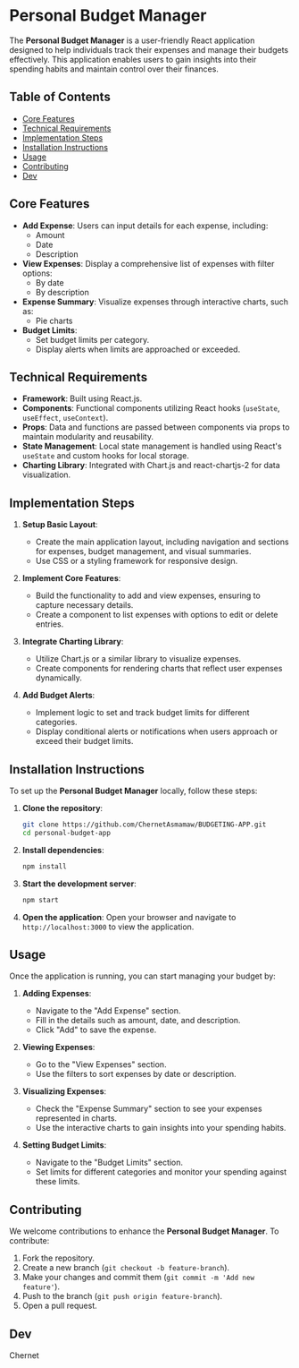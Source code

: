 # Personal Budget Manager

The **Personal Budget Manager** is a user-friendly React application designed to help individuals track their expenses and manage their budgets effectively. This application enables users to gain insights into their spending habits and maintain control over their finances.

## Table of Contents

- [Core Features](#core-features)
- [Technical Requirements](#technical-requirements)
- [Implementation Steps](#implementation-steps)
- [Installation Instructions](#installation-instructions)
- [Usage](#usage)
- [Contributing](#contributing)
- [Dev](#dev)

## Core Features

- **Add Expense**: Users can input details for each expense, including:
  - Amount
  - Date
  - Description
- **View Expenses**: Display a comprehensive list of expenses with filter options:
  - By date
  - By description
- **Expense Summary**: Visualize expenses through interactive charts, such as:
  - Pie charts
- **Budget Limits**:
  - Set budget limits per category.
  - Display alerts when limits are approached or exceeded.

## Technical Requirements

- **Framework**: Built using React.js.
- **Components**: Functional components utilizing React hooks (`useState`, `useEffect`, `useContext`).
- **Props**: Data and functions are passed between components via props to maintain modularity and reusability.
- **State Management**: Local state management is handled using React's `useState` and custom hooks for local storage.
- **Charting Library**: Integrated with Chart.js and react-chartjs-2 for data visualization.

## Implementation Steps

1. **Setup Basic Layout**:

   - Create the main application layout, including navigation and sections for expenses, budget management, and visual summaries.
   - Use CSS or a styling framework for responsive design.

2. **Implement Core Features**:

   - Build the functionality to add and view expenses, ensuring to capture necessary details.
   - Create a component to list expenses with options to edit or delete entries.

3. **Integrate Charting Library**:

   - Utilize Chart.js or a similar library to visualize expenses.
   - Create components for rendering charts that reflect user expenses dynamically.

4. **Add Budget Alerts**:
   - Implement logic to set and track budget limits for different categories.
   - Display conditional alerts or notifications when users approach or exceed their budget limits.

## Installation Instructions

To set up the **Personal Budget Manager** locally, follow these steps:

1. **Clone the repository**:

   ```bash
   git clone https://github.com/ChernetAsmamaw/BUDGETING-APP.git
   cd personal-budget-app

   ```

2. **Install dependencies**:

   ```bash
   npm install
   ```

3. **Start the development server**:

   ```bash
   npm start
   ```

4. **Open the application**:
   Open your browser and navigate to `http://localhost:3000` to view the application.

## Usage

Once the application is running, you can start managing your budget by:

1. **Adding Expenses**:

   - Navigate to the "Add Expense" section.
   - Fill in the details such as amount, date, and description.
   - Click "Add" to save the expense.

2. **Viewing Expenses**:

   - Go to the "View Expenses" section.
   - Use the filters to sort expenses by date or description.

3. **Visualizing Expenses**:

   - Check the "Expense Summary" section to see your expenses represented in charts.
   - Use the interactive charts to gain insights into your spending habits.

4. **Setting Budget Limits**:
   - Navigate to the "Budget Limits" section.
   - Set limits for different categories and monitor your spending against these limits.

## Contributing

We welcome contributions to enhance the **Personal Budget Manager**. To contribute:

1. Fork the repository.
2. Create a new branch (`git checkout -b feature-branch`).
3. Make your changes and commit them (`git commit -m 'Add new feature'`).
4. Push to the branch (`git push origin feature-branch`).
5. Open a pull request.

## Dev

Chernet
